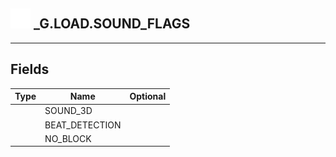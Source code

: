 ## <img src="../../.gitbook/assets/base.png" width="32" height="32" /> _G.LOAD.SOUND_FLAGS


-----------------
## Fields

| Type   | Name | Optional |
| ------ | ---- | -------: |
|  | SOUND_3D |  |
|  | BEAT_DETECTION |  |
|  | NO_BLOCK |  |
